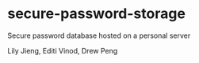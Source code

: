 # secure-password-storage
Secure password database hosted on a personal server

Lily Jieng, Editi Vinod, Drew Peng
